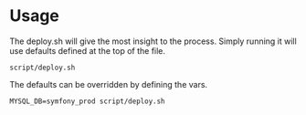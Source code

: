 Usage
=====

The deploy.sh will give the most insight to the process. Simply running it will use defaults defined at the top of the file.

    script/deploy.sh

The defaults can be overridden by defining the vars.

    MYSQL_DB=symfony_prod script/deploy.sh
